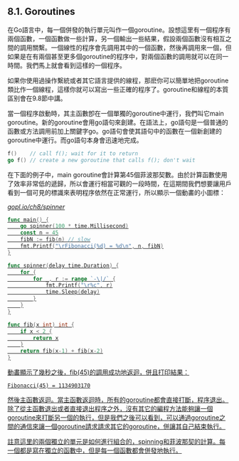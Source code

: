 ## 8.1. Goroutines

在Go語言中，每一個併發的執行單元叫作一個goroutine。設想這里有一個程序有兩個函數，一個函數做一些計算，另一個輸出一些結果，假設兩個函數沒有相互之間的調用關繫。一個線性的程序會先調用其中的一個函數，然後再調用來一個，但如果是在有兩個甚至更多個goroutine的程序中，對兩個函數的調用就可以在同一時間。我們馬上就會看到這樣的一個程序。

如果你使用過操作繫統或者其它語言提供的線程，那麽你可以簡單地把goroutine類比作一個線程，這樣你就可以寫出一些正確的程序了。goroutine和線程的本質區别會在9.8節中講。

當一個程序啟動時，其主函數卽在一個單獨的goroutine中運行，我們叫它main goroutine。新的goroutine會用go語句來創建。在語法上，go語句是一個普通的函數或方法調用前加上關鍵字go。go語句會使其語句中的函數在一個新創建的goroutine中運行。而go語句本身會迅速地完成。

```go
f()    // call f(); wait for it to return
go f() // create a new goroutine that calls f(); don't wait
```

在下面的例子中，main goroutine會計算第45個菲波那契數。由於計算函數使用了效率非常低的遞歸，所以會運行相當可觀的一段時間，在這期間我們想要讓用戶看到一個可見的標識來表明程序依然在正常運行，所以顯示一個動畵的小圖標：

<u><i>gopl.io/ch8/spinner</i><u>
```go
func main() {
	go spinner(100 * time.Millisecond)
	const n = 45
	fibN := fib(n) // slow
	fmt.Printf("\rFibonacci(%d) = %d\n", n, fibN)
}

func spinner(delay time.Duration) {
	for {
		for _, r := range `-\|/` {
			fmt.Printf("\r%c", r)
			time.Sleep(delay)
		}
	}
}

func fib(x int) int {
	if x < 2 {
		return x
	}
	return fib(x-1) + fib(x-2)
}
```

動畵顯示了幾秒之後，fib(45)的調用成功地返迴，併且打印結果：

```
Fibonacci(45) = 1134903170
```

然後主函數返迴。當主函數返迴時，所有的goroutine都會直接打斷，程序退出。除了從主函數退出或者直接退出程序之外，沒有其它的編程方法能夠讓一個goroutine來打斷另一個的執行，但是我們之後可以看到，可以通過goroutine之間的通信來讓一個goroutine請求請求其它的goroutine，併讓其自己結束執行。

註意這里的兩個獨立的單元是如何進行組合的，spinning和菲波那契的計算。每一個都是寫在獨立的函數中，但是每一個函數都會併發地執行。
